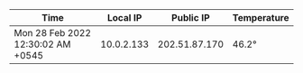 | Time     | Local IP | Public IP | Temperature |
| ----------- | ----------- | ----------- | ----------- |
| Mon 28 Feb 2022 12:30:02 AM +0545      | 10.0.2.133     | 202.51.87.170  | 46.2° |
